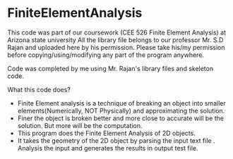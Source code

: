 # FiniteElementAnalysis
This code was part of our coursework (CEE 526 Finite Element Analysis) at Arizona state university
All the library file belongs to our professor Mr. S.D Rajan and uploaded here by his permission.
Please take his/my permission before copying/using/modifying any part of the program anywhere.

Code was completed by me using Mr. Rajan's library files and skeleton code.

What this code does?

- Finite Element analysis is a technique of breaking an object into smaller elements(Numerically, NOT Physically) and approximating the solution.
- Finer the object is broken better and more close to accurate will be the solution. But more will be the computation.
- This program does the Finite Element Analysis of 2D objects.
- It takes the geometry of the 2D object by parsing the input text file . Analysis the input and generates the results in output test file.
